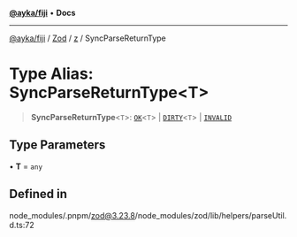 [**@ayka/fiji**](../../../../../README.md) • **Docs**

***

[@ayka/fiji](../../../../../globals.md) / [Zod](../../../README.md) / [z](../README.md) / SyncParseReturnType

# Type Alias: SyncParseReturnType\<T\>

> **SyncParseReturnType**\<`T`\>: [`OK`](OK.md)\<`T`\> \| [`DIRTY`](DIRTY.md)\<`T`\> \| [`INVALID`](INVALID.md)

## Type Parameters

• **T** = `any`

## Defined in

node\_modules/.pnpm/zod@3.23.8/node\_modules/zod/lib/helpers/parseUtil.d.ts:72

